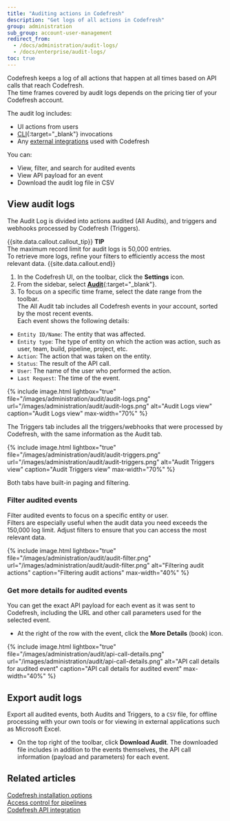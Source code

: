 ```yaml
---
title: "Auditing actions in Codefresh"
description: "Get logs of all actions in Codefresh"
group: administration
sub_group: account-user-management
redirect_from:
  - /docs/administration/audit-logs/
  - /docs/enterprise/audit-logs/
toc: true
---
```


Codefresh keeps a log of all actions that happen at all times based on API calls that reach Codefresh.  
The time frames covered by audit logs depends on the pricing tier of your Codefresh account.  

The audit log includes:   
* UI actions from users
* [CLI](https://codefresh-io.github.io/cli/){:target="\_blank"} invocations
* Any [external integrations]({{site.baseurl}}/docs/integrations/codefresh-api/) used with Codefresh

You can:  
* View, filter, and search for audited events
* View API payload for an event
* Download the audit log file in CSV

## View audit logs
The Audit Log is divided into actions audited (All Audits), and triggers and webhooks processed by Codefresh (Triggers).  

{{site.data.callout.callout_tip}}
**TIP**  
The maximum record limit for audit logs is 50,000 entries.  
To retrieve more logs, refine your filters to efficiently access the most relevant data.
{{site.data.callout.end}}


1. In the Codefresh UI, on the toolbar, click the **Settings** icon.
1. From the sidebar, select [**Audit**](https://g.codefresh.io/account-admin/audit/audit-all){:target="\_blank"}.  
1. To focus on a specific time frame, select the date range from the toolbar.  
  The All Audit tab includes all Codefresh events in your account, sorted by the most recent events.  
  Each event shows the following details:  
  * `Entity ID/Name`: The entity that was affected.
  * `Entity type`: The type of entity on which the action was action, such as user, team, build, pipeline, project, etc.
  * `Action`: The action that was taken on the entity.
  * `Status`: The result of the API call.
  * `User`: The name of the user who performed the action.
  * `Last Request`: The time of the event.


{% include image.html
lightbox="true"
file="/images/administration/audit/audit-logs.png"
url="/images/administration/audit/audit-logs.png"
alt="Audit Logs view"
caption="Audit Logs view"
max-width="70%"
%} 


The Triggers tab includes all the triggers/webhooks that were processed by Codefresh, with the same information as the Audit tab.

{% include image.html
lightbox="true"
file="/images/administration/audit/audit-triggers.png"
url="/images/administration/audit/audit-triggers.png"
alt="Audit Triggers view"
caption="Audit Triggers view"
max-width="70%"
%}


Both tabs have built-in paging and filtering.



### Filter audited events

Filter audited events to focus on a specific entity or user.  
Filters are especially useful when the audit data you need exceeds the 150,000 log limit. Adjust filters to ensure that you can access the most relevant data.

{% include image.html
lightbox="true"
file="/images/administration/audit/audit-filter.png"
url="/images/administration/audit/audit-filter.png"
alt="Filtering audit actions"
caption="Filtering audit actions"
max-width="40%"
%}


### Get more details for audited events

You can get the exact API payload for each event as it was sent to Codefresh, including the URL and other call parameters used for the selected event.

*  At the right of the row with the event, click the **More Details** (book) icon.


{% include image.html
lightbox="true"
file="/images/administration/audit/api-call-details.png"
url="/images/administration/audit/api-call-details.png"
alt="API call details for audited event"
caption="API call details for audited event"
max-width="40%"
%}



## Export audit logs

Export all audited events, both Audits and Triggers, to a  `CSV` file, for offline processing with your own tools or for viewing in external applications such as Microsoft Excel.

* On the top right of the toolbar, click **Download Audit**.
  The downloaded file includes in addition to the events themselves, the API call information (payload and parameters) for each event.



## Related articles
[Codefresh installation options]({{site.baseurl}}/docs/installation/installation-options/)  
[Access control for pipelines]({{site.baseurl}}/docs/administration/account-user-management/access-contro-pipelines/)  
[Codefresh API integration]({{site.baseurl}}/docs/integrations/codefresh-api/)  
